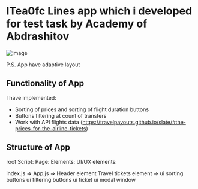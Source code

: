 # ITea0fc Lines app which i developed for test task by Academy of Abdrashitov

![image](https://github.com/Everame/itealines/assets/28521346/c8e2ab91-2ddf-4c1b-8908-a252e68d8bbc)

P.S. App have adaptive layout

## Functionality of App

I have implemented:
* Sorting of prices and sorting of flight duration buttons
* Buttons filtering at count of transfers
* Work with API flights data (https://travelpayouts.github.io/slate/#the-prices-for-the-airline-tickets)

## Structure of App

root 
Script:     Page:     Elements:                 UI/UX elements:
          
index.js => App.js => Header element
                      Travel tickets element => ui sorting buttons
                                                ui filtering buttons
                                                ui ticket
                                                ui modal window

